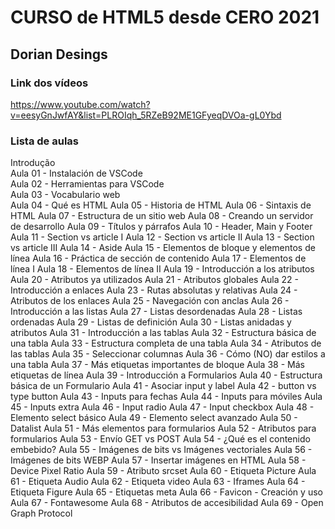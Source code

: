 # CURSO de HTML5 desde CERO 2021
## Dorian Desings

### Link dos vídeos
<https://www.youtube.com/watch?v=eesyGnJwfAY&list=PLROIqh_5RZeB92ME1GFyeqDVOa-gL0Ybd>

### Lista de aulas

Introdução  
Aula 01 - Instalación de VSCode  
Aula 02 - Herramientas para VSCode  
Aula 03 - Vocabulario web  
Aula 04 - Qué es HTML
Aula 05 - Historia de HTML
Aula 06 - Sintaxis de HTML
Aula 07 - Estructura de un sitio web
Aula 08 - Creando un servidor de desarrollo
Aula 09 - Títulos y párrafos
Aula 10 - Header, Main y Footer
Aula 11 - Section vs article I
Aula 12 - Section vs article II
Aula 13 - Section vs article III
Aula 14 - Aside
Aula 15 - Elementos de bloque y elementos de línea
Aula 16 - Práctica de sección de contenido
Aula 17 - Elementos de línea I
Aula 18 - Elementos de línea II
Aula 19 - Introducción a los atributos
Aula 20 - Atributos ya utilizados
Aula 21 - Atributos globales
Aula 22 - Introducción a enlaces
Aula 23 - Rutas absolutas y relativas
Aula 24 - Atributos de los enlaces
Aula 25 - Navegación con anclas
Aula 26 - Introducción a las listas
Aula 27 - Listas desordenadas
Aula 28 - Listas ordenadas
Aula 29 - Listas de definición
Aula 30 - Listas anidadas y atributos
Aula 31 - Introducción a las tablas
Aula 32 - Estructura básica de una tabla
Aula 33 - Estructura completa de una tabla
Aula 34 - Atributos de las tablas
Aula 35 - Seleccionar columnas
Aula 36 - Cómo (NO) dar estilos a una tabla
Aula 37 - Más etiquetas importantes de bloque
Aula 38 - Más etiquetas de línea
Aula 39 - Introducción a Formularios
Aula 40 - Estructura básica de un Formulario
Aula 41 - Asociar input y label
Aula 42 - button vs type button
Aula 43 - Inputs para fechas
Aula 44 - Inputs para móviles
Aula 45 - Inputs extra
Aula 46 - Input radio
Aula 47 - Input checkbox
Aula 48 - Elemento select básico
Aula 49 - Elemento select avanzado
Aula 50 - Datalist
Aula 51 - Más elementos para formularios
Aula 52 - Atributos para formularios
Aula 53 - Envío GET vs POST
Aula 54 - ¿Qué es el contenido embebido?
Aula 55 - Imágenes de bits vs Imágenes vectoriales
Aula 56 - Imágenes de bits WEBP
Aula 57 - Insertar imágenes en HTML
Aula 58 - Device Pixel Ratio
Aula 59 - Atributo srcset
Aula 60 - Etiqueta Picture
Aula 61 - Etiqueta Audio
Aula 62 - Etiqueta video
Aula 63 - Iframes
Aula 64 - Etiqueta Figure
Aula 65 - Etiquetas meta
Aula 66 - Favicon - Creación y uso
Aula 67 - Fontawesome
Aula 68 - Atributos de accesibilidad
Aula 69 - Open Graph Protocol